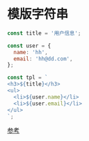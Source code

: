 # 模版字符串

```javascript
const title = '用户信息';

const user = {
  name: 'hh',
  email: 'hh@dd.com',
};

const tpl = `
<h3>${title}</h3>
<ul>
  <li>${user.name}</li>
  <li>${user.email}</li>
</ul>
`;
```

[参考](http://es6.ch-un.com/#string)